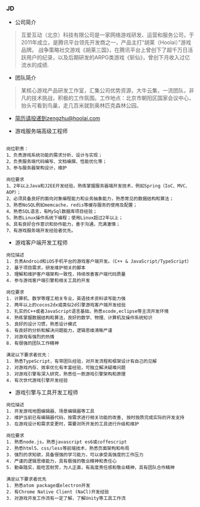 
### JD

* 公司简介

>互爱互动（北京）科技有限公司是一家网络游戏研发、运营和服务公司，于2011年成立，是腾讯平台领先开发商之一，产品主打“胡莱（Hoolai）”游戏品牌。
战争策略社交游戏《胡莱三国》，在腾讯平台上曾创下了超千万日活跃用户的纪录，以及后期研发的ARPG类游戏《斩仙》，曾创下月收入过亿流水的成绩.

* 团队简介
>某核心游戏产品研发工作室，汇集公司优势资源，大牛云集，一流团队，非凡的技术挑战，积极的工作氛围。工作地点：北京市朝阳区国家会议中心，抬头可看到鸟巢，走几百米就到奥林匹克森林公园。

* 简历请投递到zengzhu@hoolai.com


* 游戏服务端高级工程师

```

岗位职责：
1、负责游戏系统功能的需求分析、设计与实现；
2、负责服务端代码编写、文档编撰、性能优化等；
3、参与服务器架构设计，维护

岗位要求
1、2年以上Java和J2EE开发经验，熟练掌握服务器端开发技术，例如Spring（IoC、MVC、AOP）；
2、必须具备良好的面向对象编程能力和业务抽象能力，熟悉常见的数据结构和算法；
3、熟悉NoSQL例如memcache，redis等缓存服务的使用及配置；
4、熟悉SQL语言，有MySql数据库项目经验；
5、熟悉Linux操作系统下编程；使用Linux超过2年以上；
6、具有良好合作意识和协作能力，善于沟通，充满激情；
7、有游戏服务端开发经验者优先。
```

* 游戏客户端开发工程师

```
岗位描述
1. 负责Android和iOS手机平台的游戏客户端开发。（C++ & JavaScript/TypeScript）
2. 基于项目需求，研发维护相关的脚本
3. 理解和维护客户端架构一致性，持续改善客户端代码质量
4. 参与游戏客户端引擎和相关工具的开发

岗位要求
1. 计算机、数学等理工相关专业，英语技术资料读写能力强
2. 两年以上的cocos2dx或类似2d引擎游戏客户端开发经验
3. 扎实的C++或者JavaScript语言基础，熟悉xcode,eclipse等主流开发环境
4. 熟练掌握数据结构和算法，良好的数学、物理、计算机及操作系统知识
5. 良好的设计习惯，熟悉设计模式
6. 有良好的分析和解决问题能力，逻辑思维清晰严谨
7. 对游戏有强烈的热情
8. 有很强的团队工作精神

满足以下要求者优先：
1. 熟悉TypeScript，有带团队经验，对开发流程和框架设计有自己的见解
2. 对游戏内存、效率优化有丰富经验，可独立解决疑难问题
3. 对游戏引擎有深入研究，熟悉任一款游戏引擎架构和原理
4. 有次世代游戏引擎开发经验
```

* 游戏引擎与工具开发工程师
```
岗位描述
1. 开发游戏地图编辑器、场景编辑器等工具
2. 维护当前已有编辑器代码，按需求进行相关功能的改善, 按时按质完成实际的开发支持
3. 在游戏设计和需求变更时，需要对所开发的工具进行升级和维护

岗位要求
1. 熟悉node.js，熟悉javascript es6或coffescript
2. 熟悉html5、css/less等前端技术，熟悉页面架构和布局
3. 强烈的求知欲，具备很强的学习能力，可以承受高强度的工作压力
4. 严谨的逻辑思维能力，具有极强的敬业精神和责任心
5. 勤奋踏实，能吃苦耐劳，为人正直，有高度责任感和敬业精神，具有团队合作精神

满足以下要求者优先
1. 熟悉atom package或electron开发
2. 有Chrome Native Client (NaCl)开发经验
3. 对游戏开发工作流有一定了解，了解Unity等工具工作流
```

